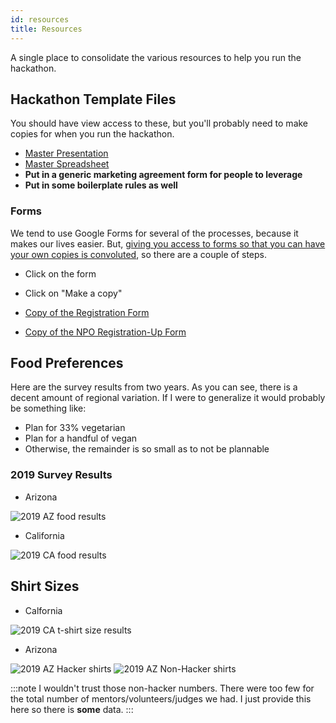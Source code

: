 ```yaml
---
id: resources 
title: Resources
---
```

A single place to consolidate the various resources to help you run the hackathon.  

## Hackathon Template Files

You should have view access to these, but you'll probably need to make copies for when you run the hackathon. 

*  [Master Presentation](https://docs.google.com/presentation/d/1caHNWUscXTxOiWXHcbPlxWsGHMhDurxgRdG8dau62-8/edit?usp=sharing)
*  [Master Spreadsheet](https://docs.google.com/spreadsheets/d/1UA896TJE1BFBNs3cf81oUJY0YodGAbyKZxQAMRJs9RI/edit?usp=sharing)
*  **Put in a generic marketing agreement form for people to leverage**
*  **Put in some boilerplate rules as well**

### Forms

We tend to use Google Forms for several of the processes, because it makes our lives easier.  But, [giving you access to forms so that you can have your own copies is convoluted](https://alicekeeler.com/2017/01/02/5-steps-sharing-copy-google-form/), so there are a couple of steps.

*  Click on the form
  * Click on "Make a copy"

*  [Copy of the Registration Form](https://docs.google.com/forms/d/1bGVlrfjH-J9HE6WzSUBGzj-EOrlbnvK96Qnd9qP22W4/edit)
*  [Copy of the NPO Registration-Up Form](https://docs.google.com/forms/d/10ihlbE_6RKwg9mXpNfRVnM8AzZIhgoarJajl_j5jxcE/copy)

## Food Preferences

Here are the survey results from two years.  As you can see, there is a decent amount of regional variation.  If I were to generalize it would probably be something like:

* Plan for 33% vegetarian
* Plan for a handful of vegan
* Otherwise, the remainder is so small as to not be plannable

### 2019 Survey Results

* Arizona

![2019 AZ food results](201910-arizona-food-survey-graph.png)

* California

![2019 CA food results](201911-california-food-survey-graph.png)

## Shirt Sizes

* Calfornia

![2019 CA t-shirt size results](201911-california-shirt-sizes-graph.png)

* Arizona

![2019 AZ Hacker shirts](201910-az-shirt-sizes-hacker.png)
![2019 AZ Non-Hacker shirts](201910-az-shirt-sizes-non-hacker.png)

:::note 
I wouldn't trust those non-hacker numbers.  There were too few for the total number of mentors/volunteers/judges we had.  I just provide this here so there is __some__ data.
:::


